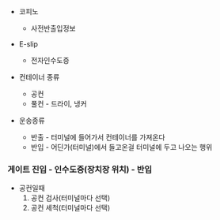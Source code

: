 
- 코피노
	- 사전반출입정보
- E-slip
	- 전자인수도증

- 컨테이너 종류
	- 공컨
	- 풀컨 - 드라이, 냉커

- 운송종류
	- 반출 - 터미널에 들어가서 컨테이너를 가져온다
	- 반입 - 어딘가(터미널)에서 들고온걸 터미널에 두고 나오는 행위

### 게이트 진입 - 인수도증(장치장 위치) - 반입
- 공컨일때
	1. 공컨 검사(터미널마다 선택)
	2. 공컨 세척(터미널마다 선택)